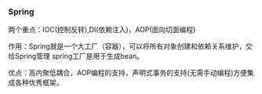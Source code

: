 ### Spring

两个重点：IOC(控制反转),DI(依赖注入)，AOP(面向切面编程)

作用：Spring就是一个大工厂（容器），可以将所有对象创建和依赖关系维护，交给Spring管理 spring工厂是用于生成bean。

优点：高内聚低耦合，AOP编程的支持，声明式事务的支持(无需手动编程)方便集成各种优秀框架。	

